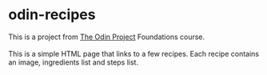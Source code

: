 # odin-recipes

This is a project from [The Odin Project](https://www.theodinproject.com/) Foundations course. </br></br>
This is a simple HTML page that links to a few recipes. Each recipe contains an image, ingredients list and steps list. 
</br>
